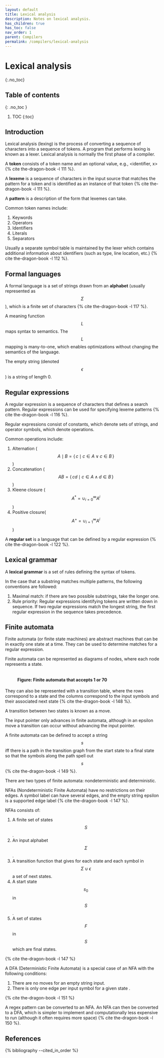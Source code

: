 ```yaml
---
layout: default
title: Lexical analysis
description: Notes on lexical analysis.
has_children: true
has_toc: false
nav_order: 1
parent: Compilers
permalink: /compilers/lexical-analysis
---
```


<!-- prettier-ignore-start -->

# Lexical analysis
{:.no_toc}

## Table of contents
{: .no_toc }

1. TOC
{:toc}

<!-- prettier-ignore-end -->

## Introduction

Lexical analysis (lexing) is the process of converting a sequence of characters into a sequence of tokens. A program that performs lexing is known as a lexer. Lexical analysis is normally the first phase of a compiler.

A **token** consists of a token name and an optional value, e.g., \<identifier, x\> {% cite the-dragon-book -l 111 %}.

A **lexeme** is a sequence of characters in the input source that matches the pattern for a token and is identified as an instance of that token {% cite the-dragon-book -l 111 %}.

A **pattern** is a description of the form that lexemes can take.

Common token names include:

1. Keywords
2. Operators
3. Identifiers
4. Literals
5. Separators

Usually a separate symbol table is maintained by the lexer which contains additional information about identifiers (such as type, line location, etc.) {% cite the-dragon-book -l 112 %}.

## Formal languages

A formal language is a set of strings drawn from an **alphabet** (usually represented as $$\Sigma$$), which is a finite set of characters {% cite the-dragon-book -l 117 %}.

A meaning function $$L$$ maps syntax to semantics. The $$L$$ mapping is many-to-one, which enables optimizations without changing the semantics of the language.

The empty string (denoted $$\epsilon$$) is a string of length 0.

## Regular expressions

A regular expression is a sequence of characters that defines a search pattern. Regular expressions can be used for specifying lexeme patterns {% cite the-dragon-book -l 116 %}.

Regular expressions consist of constants, which denote sets of strings, and operator symbols, which denote operations.

Common operations include:

1. Alternation ($$A \mid B = \{\, c \mid c \in A \vee c \in B \,\}$$)
2. Concatenation ($$A B = \{\, cd \mid c \in A \wedge d \in B \,\}$$)
3. Kleene closure ($$A^* = \cup_{i=0}^{\infty} A^i$$)
4. Positive closure($$A^+ = \cup_{i=1}^{\infty} A^i $$)

A **regular set** is a language that can be defined by a regular expression {% cite the-dragon-book -l 122 %}.

## Lexical grammar

A **lexical grammar** is a set of rules defining the syntax of tokens.

In the case that a substring matches multiple patterns, the following conventions are followed:

1. Maximal match: if there are two possible substrings, take the longer one.
2. Rule priority: Regular expressions identifying tokens are written down in sequence. If two regular expressions match the longest string, the first regular expression in the sequence takes precedence.

## Finite automata

Finite automata (or finite state machines) are abstract machines that can be in exactly one state at a time. They can be used to determine matches for a regular expression.

Finite automata can be represented as diagrams of nodes, where each node represents a state.

<figure>
  <img src="{{site.baseurl}}/assets/img/compilers/lexical-analysis/finite-automata.svg" alt="">
  <figcaption><h4>Figure: Finite automata that accepts 1 or 70</h4></figcaption>
</figure>

They can also be represented with a transition table, where the rows correspond to a state and the columns correspond to the input symbols and their associated next state {% cite the-dragon-book -l 148 %}.

A transition between two states is known as a move.

The input pointer only advances in finite automata, although in an epsilon move a transition can occur without advancing the input pointer.

A finite automata can be defined to accept a string $$s$$ iff there is a path in the transition graph from the start state to a final state so that the symbols along the path spell out $$s$$ {% cite the-dragon-book -l 149 %}.

There are two types of finite automata: nondeterministic and deterministic.

NFAs (Nondeterministic Finite Automata) have no restrictions on their edges. A symbol label can have several edges, and the empty string epsilon is a supported edge label {% cite the-dragon-book -l 147 %}.

NFAs consists of:

1. A finite set of states $$S$$.
2. An input alphabet $$\Sigma$$.
3. A transition function that gives for each state and each symbol in $$\Sigma \cup \epsilon$$ a set of next states.
4. A start state $$s_0$$ in $$S$$.
5. A set of states $$F$$ in $$S$$ which are final states.

{% cite the-dragon-book -l 147 %}

A DFA (Deterministic Finite Automata) is a special case of an NFA with the following conditions:

1. There are no moves for an empty string input.
2. There is only one edge per input symbol for a given state .

{% cite the-dragon-book -l 151 %}

A regex pattern can be converted to an NFA. An NFA can then be converted to a DFA, which is simpler to implement and computationally less expensive to run (although it often requires more space) {% cite the-dragon-book -l 150 %}.

## References

{% bibliography --cited_in_order %}
